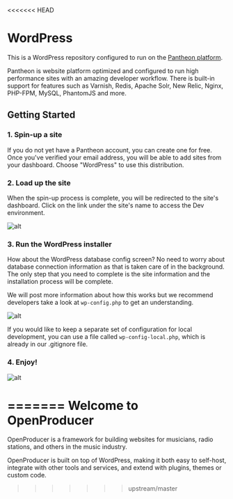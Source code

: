 <<<<<<< HEAD
# WordPress

This is a WordPress repository configured to run on the [Pantheon platform](https://pantheon.io).

Pantheon is website platform optimized and configured to run high performance sites with an amazing developer workflow. There is built-in support for features such as Varnish, Redis, Apache Solr, New Relic, Nginx, PHP-FPM, MySQL, PhantomJS and more. 

## Getting Started

### 1. Spin-up a site

If you do not yet have a Pantheon account, you can create one for free. Once you've verified your email address, you will be able to add sites from your dashboard. Choose "WordPress" to use this distribution.

### 2. Load up the site

When the spin-up process is complete, you will be redirected to the site's dashboard. Click on the link under the site's name to access the Dev environment.

![alt](http://i.imgur.com/2wjCj9j.png?1, '')

### 3. Run the WordPress installer

How about the WordPress database config screen? No need to worry about database connection information as that is taken care of in the background. The only step that you need to complete is the site information and the installation process will be complete.

We will post more information about how this works but we recommend developers take a look at `wp-config.php` to get an understanding.

![alt](http://i.imgur.com/4EOcqYN.png, '')

If you would like to keep a separate set of configuration for local development, you can use a file called `wp-config-local.php`, which is already in our .gitignore file.

### 4. Enjoy!

![alt](http://i.imgur.com/fzIeQBP.png, '')

=======
Welcome to OpenProducer
=======================

OpenProducer is a framework for building websites for musicians, radio stations, and others in the music industry.

OpenProducer is built on top of WordPress, making it both easy to self-host, integrate with other tools and services, and extend with plugins, themes or custom code.
>>>>>>> upstream/master
